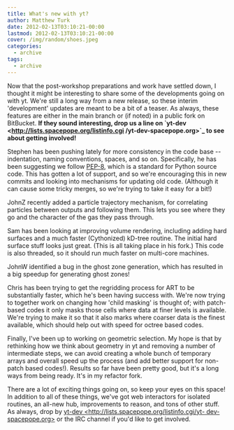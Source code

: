 ```yaml
---
title: What's new with yt?
author: Matthew Turk
date: 2012-02-13T03:10:21-00:00
lastmod: 2012-02-13T03:10:21-00:00
cover: /img/random/shoes.jpeg
categories:
  - archive
tags:
  - archive
---
```

Now that the post-workshop preparations and work have settled down, I
thought it might be interesting to share some of the developments going
on with yt. We're still a long way from a new release, so these interim
'development' updates are meant to be a bit of a teaser. As always,
these features are either in the main branch or (if noted) in a public
fork on BitBucket. **If they sound interesting, drop us a line on
\`yt-dev &lt;http://lists.spacepope.org/listinfo.cgi
/yt-dev-spacepope.org&gt;\`\_ to see about getting involved!**

Stephen has been pushing lately for more consistency in the code base
--indentation, naming conventions, spaces, and so on. Specifically, he
has been suggesting we follow
[PEP-8](http://www.python.org/dev/peps/pep-0008/), which is a standard
for Python source code. This has gotten a lot of support, and so we're
encouraging this in new commits and looking into mechanisms for updating
old code. (Although it can cause some tricky merges, so we're trying to
take it easy for a bit!)

JohnZ recently added a particle trajectory mechanism, for correlating
particles between outputs and following them. This lets you see where
they go and the character of the gas they pass through.

Sam has been looking at improving volume rendering, including adding
hard surfaces and a much faster (Cythonized) kD-tree routine. The
initial hard surface stuff looks just great. (This is all taking place
in his fork.) This code is also threaded, so it should run much faster
on multi-core machines.

JohnW identified a bug in the ghost zone generation, which has resulted
in a big speedup for generating ghost zones!

Chris has been trying to get the regridding process for ART to be
substantially faster, which he's been having success with. We're now
trying to together work on changing how 'child masking' is thought of;
with patch-based codes it only masks those cells where data at finer
levels is available. We're trying to make it so that it also marks where
coarser data is the finest available, which should help out with speed
for octree based codes.

Finally, I've been up to working on geometric selection. My hope is that
by rethinking how we think about geometry in yt and removing a number of
intermediate steps, we can avoid creating a whole bunch of temporary
arrays and overall speed up the process (and add better support for
non-patch based codes!). Results so far have been pretty good, but it's
a long ways from being ready. It's in my refactor fork.

There are a lot of exciting things going on, so keep your eyes on this
space! In addition to all of these things, we've got web interactors for
isolated routines, an all-new hub, improvements to reason, and tons of
other stuff. As always, drop by [yt-dev
&lt;http://lists.spacepope.org/listinfo.cgi/yt- dev-spacepope.org&gt;]()
or the IRC channel if you'd like to get involved.
